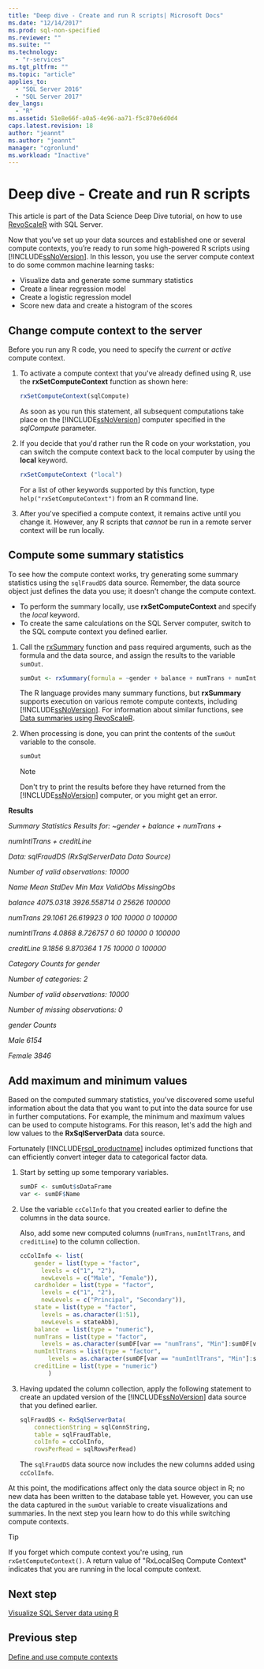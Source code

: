```yaml
---
title: "Deep dive - Create and run R scripts| Microsoft Docs"
ms.date: "12/14/2017"
ms.prod: sql-non-specified
ms.reviewer: ""
ms.suite: ""
ms.technology: 
  - "r-services"
ms.tgt_pltfrm: ""
ms.topic: "article"
applies_to: 
  - "SQL Server 2016"
  - "SQL Server 2017"
dev_langs: 
  - "R"
ms.assetid: 51e8e66f-a0a5-4e96-aa71-f5c870e6d0d4
caps.latest.revision: 18
author: "jeannt"
ms.author: "jeannt"
manager: "cgronlund"
ms.workload: "Inactive"
---
```

# Deep dive - Create and run R scripts

This article is part of the Data Science Deep Dive tutorial, on how to use [RevoScaleR](https://docs.microsoft.com/machine-learning-server/r-reference/revoscaler/revoscaler) with SQL Server.

Now that you’ve set up your data sources and established one or several compute contexts, you’re ready to run some high-powered R scripts using [!INCLUDE[ssNoVersion](../../includes/ssnoversion-md.md)].  In this lesson, you use the server compute context to do some common machine learning tasks:

- Visualize data and generate some summary statistics
- Create a linear regression model
- Create a logistic regression model
- Score new data and create a histogram of the scores

## Change compute context to the server

Before you run any R code, you need to specify the *current* or *active* compute context.

1. To activate a compute context that you've already defined using R, use the **rxSetComputeContext** function as shown here:
  
    ```R
    rxSetComputeContext(sqlCompute)
    ```
  
    As soon as you run this statement, all subsequent computations take place on the [!INCLUDE[ssNoVersion](../../includes/ssnoversion-md.md)] computer specified in the *sqlCompute* parameter.
  
2. If you decide that you'd rather run the R code on your workstation, you can switch the compute context back to the local computer by using the  **local** keyword.
  
    ```R
    rxSetComputeContext ("local")
    ```
  
    For a list of other keywords supported by this function, type `help("rxSetComputeContext")` from an R command line.
  
3. After you've specified a compute context, it remains active until you change it. However, any R scripts that *cannot* be run in a remote server context will be run locally.

## Compute some summary statistics

To see how the compute context works, try generating some summary statistics using the `sqlFraudDS` data source.  Remember, the data source object just defines the data you use; it doesn't change the compute context.

+ To perform the summary locally, use **rxSetComputeContext** and specify the _local_ keyword.
+ To create the same calculations on the SQL Server computer, switch to the SQL compute context you defined earlier.

1. Call the [rxSummary](https://docs.microsoft.com/machine-learning-server/r-reference/revoscaler/rxsummary) function and pass required arguments, such as the formula and the data source, and assign the results to the variable `sumOut`.
  
    ```R
    sumOut <- rxSummary(formula = ~gender + balance + numTrans + numIntlTrans + creditLine, data = sqlFraudDS)
    ```
  
    The R language provides many summary functions, but **rxSummary** supports execution on various remote compute contexts, including  [!INCLUDE[ssNoVersion](../../includes/ssnoversion-md.md)]. For information about similar functions, see [Data summaries using RevoScaleR](https://docs.microsoft.com/machine-learning-server/r/how-to-revoscaler-data-summaries).
  
2. When processing is done, you can print the contents of the `sumOut` variable to the console.
  
    ```R
    sumOut
    ```
  
    > [!NOTE]
    > Don't try to print the results before they have returned from the [!INCLUDE[ssNoVersion](../../includes/ssnoversion-md.md)] computer, or you might get an error.

**Results**

*Summary Statistics Results for: ~gender + balance + numTrans +*

 *numIntlTrans + creditLine*

 *Data: sqlFraudDS (RxSqlServerData Data Source)*

 *Number of valid observations: 10000*

 *Name  Mean    StdDev  Min Max ValidObs    MissingObs*

 *balance       4075.0318 3926.558714            0   25626 100000*

 *numTrans        29.1061   26.619923 0     100 10000    0           100000*

 *numIntlTrans     4.0868    8.726757 0      60 10000    0           100000*

 *creditLine       9.1856    9.870364 1      75 10000    0          100000*

 *Category Counts for gender*

 *Number of categories: 2*

 *Number of valid observations: 10000*

 *Number of missing observations: 0*

 *gender Counts*

 *Male   6154*

  *Female 3846*

## Add maximum and minimum values

Based on the computed summary statistics, you've discovered some useful information about the data that you want to put into the data source for use in further computations. For example, the minimum and maximum values can be used to compute histograms. For this reason, let's add the high and low values to the **RxSqlServerData** data source.

Fortunately [!INCLUDE[rsql_productname](../../includes/rsql-productname-md.md)] includes optimized functions that can efficiently convert integer data to categorical factor data.

1. Start by setting up some temporary variables.
  
    ```R
    sumDF <- sumOut$sDataFrame
    var <- sumDF$Name
    ```
  
2. Use the variable `ccColInfo` that you created earlier to define the columns in the data source.
  
    Also, add some new computed columns (`numTrans`, `numIntlTrans`, and `creditLine`) to the column collection.
  
    ```R 
    ccColInfo <- list(
        gender = list(type = "factor",
          levels = c("1", "2"), 
          newLevels = c("Male", "Female")),
        cardholder = list(type = "factor",
          levels = c("1", "2"), 
          newLevels = c("Principal", "Secondary")), 
        state = list(type = "factor", 
          levels = as.character(1:51), 
          newLevels = stateAbb), 
        balance  = list(type = "numeric"),
        numTrans = list(type = "factor", 
          levels = as.character(sumDF[var == "numTrans", "Min"]:sumDF[var == "numTrans", "Max"])),
        numIntlTrans = list(type = "factor",  
            levels = as.character(sumDF[var == "numIntlTrans", "Min"]:sumDF[var =="numIntlTrans", "Max"])),
        creditLine = list(type = "numeric")
            )
    ```
  
3. Having updated the column collection, apply the following statement to create an updated version of the [!INCLUDE[ssNoVersion](../../includes/ssnoversion-md.md)] data source that you defined earlier.
  
    ```R
    sqlFraudDS <- RxSqlServerData(
        connectionString = sqlConnString,
        table = sqlFraudTable,
        colInfo = ccColInfo,
        rowsPerRead = sqlRowsPerRead)
    ```
  
    The `sqlFraudDS` data source now includes the new columns added using `ccColInfo`.
  

At this point, the modifications affect only the data source object in R; no new data has been written to the database table yet. However, you can use the data captured in the `sumOut` variable to create visualizations and summaries. In the next step you learn how to do this while switching compute contexts.

> [!TIP]
> If you forget which compute context you're using, run `rxGetComputeContext()`.  A return value of "RxLocalSeq Compute Context" indicates that you are running in the local compute context.

## Next step

[Visualize SQL Server data using R](../../advanced-analytics/tutorials/deepdive-visualize-sql-server-data-using-r.md)

## Previous step

[Define and use compute contexts](../../advanced-analytics/tutorials/deepdive-define-and-use-compute-contexts.md)
